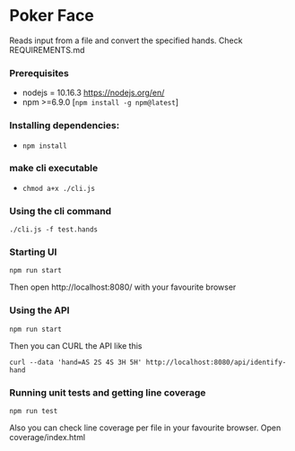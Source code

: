 # Poker Face
Reads input from a file and convert the specified hands. Check REQUIREMENTS.md

### Prerequisites
- nodejs = 10.16.3 <https://nodejs.org/en/>
- npm >=6.9.0 [`npm install -g npm@latest`]

### Installing dependencies:
- `npm install`

### make cli executable
- `chmod a+x ./cli.js`

### Using the cli command
```
./cli.js -f test.hands
```

### Starting UI
```
npm run start
```
Then open http://localhost:8080/ with your favourite browser

### Using the API
```
npm run start
```
Then you can CURL the API like this
```
curl --data 'hand=AS 2S 4S 3H 5H' http://localhost:8080/api/identify-hand
```

### Running unit tests and getting line coverage
```
npm run test
```
Also you can check line coverage per file in your favourite browser.  Open coverage/index.html

